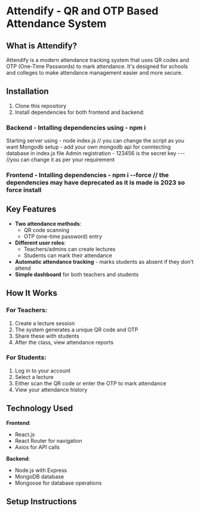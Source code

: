 # Attendify - QR and OTP Based Attendance System

## What is Attendify?

Attendify is a modern attendance tracking system that uses QR codes and OTP (One-Time Passwords) to mark attendance. It's designed for schools and colleges to make attendance management easier and more secure.

## Installation
1. Clone this repository
2. Install dependencies for both frontend and backend:

### Backend - Intalling dependencies using -  npm i 
Starting server using -  node index.js    // you can change the script as you want 
Mongodb setup  -  add your own mongodb api for conntecting database in index.js file
Admin registration  - 123456  is the secret key    --- //you can change it as per your requirement

### Frontend - Intalling dependencies - npm i --force    // the dependencies may have deprecated as it is made is 2023 so force install 

## Key Features

- **Two attendance methods**:
  - QR code scanning
  - OTP (one-time password) entry
- **Different user roles**:
  - Teachers/admins can create lectures
  - Students can mark their attendance
- **Automatic attendance tracking** - marks students as absent if they don't attend
- **Simple dashboard** for both teachers and students

## How It Works

### For Teachers:
1. Create a lecture session
2. The system generates a unique QR code and OTP
3. Share these with students
4. After the class, view attendance reports

### For Students:
1. Log in to your account
2. Select a lecture
3. Either scan the QR code or enter the OTP to mark attendance
4. View your attendance history

## Technology Used

**Frontend**:
- React.js
- React Router for navigation
- Axios for API calls

**Backend**:
- Node.js with Express
- MongoDB database
- Mongoose for database operations

## Setup Instructions


